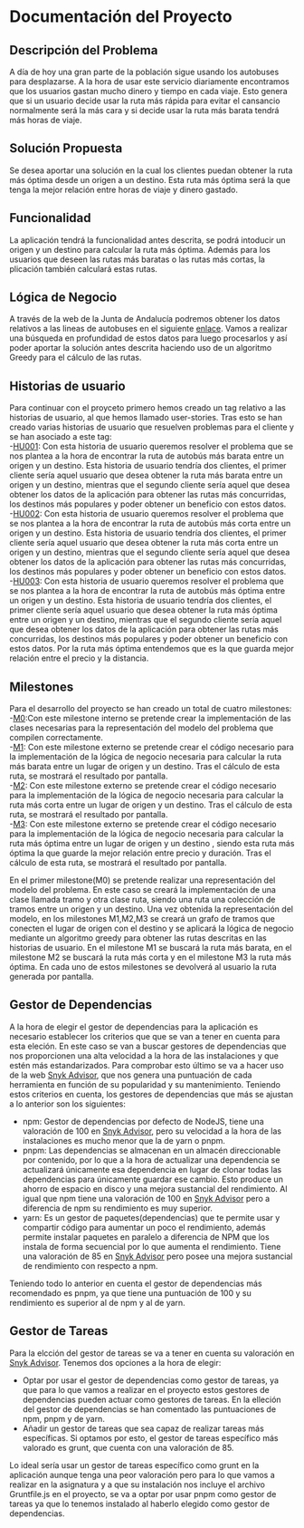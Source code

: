 # Documentación del Proyecto

## Descripción del Problema
A día de hoy una gran parte de la población sigue usando los autobuses para desplazarse. A la hora de usar este servicio diariamente encontramos que los usuarios gastan mucho dinero y tiempo en cada viaje. Esto genera que si un usuario decide usar la ruta más rápida para evitar el cansancio normalmente será la más cara y si decide usar la ruta más barata tendrá más horas de viaje.

## Solución Propuesta
Se desea aportar una solución en la cual los clientes puedan obtener la ruta más óptima desde un origen a un destino. Esta ruta más óptima será la que tenga la mejor relación entre horas de viaje y dinero gastado.

## Funcionalidad
La aplicación tendrá la funcionalidad antes descrita, se podrá intoducir un origen y un destino para calcular la ruta más óptima. Además para los usuarios que deseen las rutas más baratas o las rutas más cortas, la plicación también calculará estas rutas.

## Lógica de Negocio
A través de la web de la Junta de Andalucía podremos obtener los datos relativos a las lineas de autobuses en el siguiente [enlace](https://www.juntadeandalucia.es/datosabiertos/portal/dataset/datos-de-la-red-de-consorcios-de-transporte-de-andalucia). Vamos a realizar una búsqueda en profundidad de estos datos para luego procesarlos y así poder aportar la solución antes descrita haciendo uso de un algoritmo Greedy para el cálculo de las rutas.

## Historias de usuario
Para continuar con el proyceto primero hemos creado un tag relativo a las historias de usuario, al que hemos llamado user-stories. Tras esto se han creado varias historias de usuario que resuelven problemas para el cliente y se han asociado a este tag:<br/>
    -[HU001](https://github.com/MarinoFajardo/ControlaTuGasto/issues/2): Con esta historia de usuario queremos resolver el problema que se nos plantea a la hora de encontrar la ruta de autobús más barata entre un origen y un destino. Esta historia de usuario tendría dos clientes, el primer cliente sería aquel usuario que desea obtener la ruta más barata entre un origen y un destino, mientras que el segundo cliente sería aquel que desea obtener los datos de la aplicación para obtener las rutas más concurridas, los destinos más populares y poder obtener un beneficio con estos datos.<br/>
    -[HU002](https://github.com/MarinoFajardo/ControlaTuGasto/issues/3): Con esta historia de usuario queremos resolver el problema que se nos plantea a la hora de encontrar la ruta de autobús más corta entre un origen y un destino. Esta historia de usuario tendría dos clientes, el primer cliente sería aquel usuario que desea obtener la ruta más corta entre un origen y un destino, mientras que el segundo cliente sería aquel que desea obtener los datos de la aplicación para obtener las rutas más concurridas, los destinos más populares y poder obtener un beneficio con estos datos.<br/>
    -[HU003](https://github.com/MarinoFajardo/ControlaTuGasto/issues/4): Con esta historia de usuario queremos resolver el problema que se nos plantea a la hora de encontrar la ruta de autobús más óptima entre un origen y un destino. Esta historia de usuario tendría dos clientes, el primer cliente sería aquel usuario que desea obtener la ruta más óptima entre un origen y un destino, mientras que el segundo cliente sería aquel que desea obtener los datos de la aplicación para obtener las rutas más concurridas, los destinos más populares y poder obtener un beneficio con estos datos. Por la ruta más óptima entendemos que es la que guarda mejor relación entre el precio y la distancia.

## Milestones
Para el desarrollo del proyecto se han creado un total de cuatro milestones:<br/>
    -[M0](https://github.com/MarinoFajardo/ControlaTuGasto/milestone/2):Con este milestone interno se pretende crear la implementación de las clases necesarias para la representación del modelo del problema que compilen correctamente.<br/>
    -[M1](https://github.com/MarinoFajardo/ControlaTuGasto/milestone/4): Con este milestone externo se pretende crear el código necesario para la implementación de la lógica de negocio necesaria para calcular la ruta más barata entre un lugar de origen y un destino. Tras el cálculo de esta ruta, se mostrará el resultado por pantalla. <br/>
    -[M2](https://github.com/MarinoFajardo/ControlaTuGasto/milestone/5): Con este milestone externo se pretende crear el código necesario para la implementación de la lógica de negocio necesaria para calcular la ruta más corta entre un lugar de origen y un destino. Tras el cálculo de esta ruta, se mostrará el resultado por pantalla.<br/>
    -[M3](https://github.com/MarinoFajardo/ControlaTuGasto/milestone/6): Con este milestone externo se pretende crear el código necesario para la implementación de la lógica de negocio necesaria para calcular la ruta más óptima entre un lugar de origen y un destino , siendo esta ruta más óptima la que guarde la mejor relación entre precio y duración. Tras el cálculo de esta ruta, se mostrará el resultado por pantalla.<br/>

En el primer milestone(M0) se pretende realizar una representación del modelo del problema. En este caso se creará la implementación de una clase llamada tramo y otra clase ruta, siendo una ruta una colección de tramos entre un origen y un destino. Una vez obtenida la representación del modelo, en los milestones M1,M2,M3 se creará un grafo de tramos que conecten el lugar de origen con el destino y se aplicará la lógica de negocio mediante un algoritmo greedy para obtener las rutas descritas en las historias de usuario. En el milestone M1 se buscará la ruta más barata, en el milestone M2 se buscará la ruta más corta y en el milestone M3 la ruta más óptima. En cada uno de estos milestones se devolverá al usuario la ruta generada por pantalla.

## Gestor de Dependencias
A la hora de elegir el gestor de dependencias para la aplicación es necesario establecer los criterios que que se van a tener en cuenta para esta eleción. En este caso se van a buscar gestores de dependencias que nos proporcionen una alta velocidad a la hora de las instalaciones y que estén más estandarizados. Para comprobar esto último se va a hacer uso de la web [Snyk Advisor](https://snyk.io/advisor/), que nos genera una puntuación de cada herramienta en función de su popularidad y su mantenimiento. Teniendo estos criterios en cuenta, los gestores de dependencias que más se ajustan a lo anterior son los siguientes:
- npm: Gestor de dependencias por defecto de NodeJS, tiene una valoración de 100 en [Snyk Advisor](https://snyk.io/advisor/), pero su velocidad a la hora de las instalaciones es mucho menor que la de yarn o pnpm.
- pnpm: Las dependencias se almacenan en un almacén direccionable por contenido, por lo que a la hora de actualizar una dependencia se actualizará únicamente esa dependencia en lugar de clonar todas las
dependencias para únicamente guardar ese cambio. Esto produce un ahorro de espacio en disco y una mejora sustancial del rendimiento. Al igual que npm tiene una valoración de 100 en [Snyk Advisor](https://snyk.io/advisor/) pero a diferencia de npm su rendimiento es muy superior.
- yarn: Es un gestor de paquetes(dependencias) que te permite usar y compartir código para aumentar un poco el rendimiento, además permite instalar paquetes en paralelo a diferencia de NPM que los instala de forma secuencial por lo que aumenta el rendimiento. Tiene una valoración de 85 en [Snyk Advisor](https://snyk.io/advisor/) pero posee una mejora sustancial de rendimiento con respecto a npm.

Teniendo todo lo anterior en cuenta el gestor de dependencias más recomendado es pnpm, ya que tiene una puntuación de 100 y su rendimiento es superior al de npm y al de yarn.

## Gestor de Tareas
Para la elcción del gestor de tareas se va a tener en cuenta su valoración en [Snyk Advisor](https://snyk.io/advisor/). Tenemos dos opciones a la hora de elegir:
- Optar por usar el gestor de dependencias como gestor de tareas, ya que para lo que vamos a realizar en el proyecto estos gestores de dependencias pueden actuar como gestores de tareas. En la elleción del gestor de dependencias se han comentado las puntuaciones de npm, pnpm y de yarn.
- Añadir un gestor de tareas que sea capaz de realizar tareas más específicas. Si optamos por esto, el gestor de tareas específico más valorado es grunt, que cuenta con una valoración de 85.

Lo ideal sería usar un gestor de tareas específico como grunt en la aplicación aunque tenga una peor valoración pero para lo que vamos a realizar en la asignatura y a que su instalación nos incluye el archivo Gruntfile.js en el proyecto, se va a optar por usar pnpm como gestor de tareas ya que lo tenemos instalado al haberlo elegido como gestor de dependencias. 
